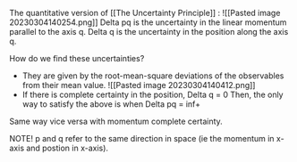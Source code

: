 The quantitative version of [[The Uncertainty Principle]] :
![[Pasted image 20230304140254.png]]
Delta pq is the uncertainty in the linear momentum parallel to the axis q. 
Delta q is the uncertainty in the position along the axis q.

How do we find these uncertainties? 
- They are given by the root-mean-square deviations of the observables from their mean value.
![[Pasted image 20230304140412.png]]
- If there is complete certainty in the position, Delta q = 0
Then, the only way to satisfy the above is when Delta pq = inf+

Same way vice versa with momentum complete certainty.

NOTE! p and q refer to the same direction in space (ie the momentum in x-axis and postion in x-axis).

